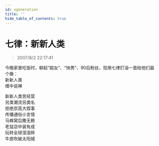 ```yaml
---
id: xgeneration
title: ''
hide_table_of_contents: true
---
```


# 七律：新新人类

> 2007/8/2 22:17:41

<div style={{color:'#FF0000', fontSize: '16px', fontWeight: '500', textAlign: 'left', lineHeight: '120%', marginBottom: '30px'}}>
今晚家里吃饭时，聊起“超女”、“快男”、90后粉丝，现用七律打油一首给他们画个像：
</div>

<div style={{color:'#FF0000', fontSize: '56px', fontWeight: '500', textAlign: 'center', lineHeight: '150%'}}>
新新人类
</div>

<div style={{color:'#FF0000', fontSize: '32px', fontWeight: '500', textAlign: 'center', lineHeight: '250%'}}>
缠中说禅
</div>

<div style={{color:'#FF0000', fontSize: '32px', fontWeight: '500', textAlign: 'center', lineHeight: '150%'}}>

新新人类苦经营<br/>
另类潮流另类名<br/>
拒绝崇高大叙事<br/>
传播通俗小言情<br/>
马蜂窝后撒无赖<br/>
老鼠店中装有成<br/>
玩转全球湿湿碎<br/>
牛皮吹破太阳城
</div>